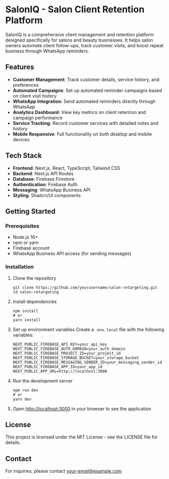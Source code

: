 # SalonIQ - Salon Client Retention Platform

SalonIQ is a comprehensive client management and retention platform designed specifically for salons and beauty businesses. It helps salon owners automate client follow-ups, track customer visits, and boost repeat business through WhatsApp reminders.

## Features

- **Customer Management**: Track customer details, service history, and preferences
- **Automated Campaigns**: Set up automated reminder campaigns based on client visit history
- **WhatsApp Integration**: Send automated reminders directly through WhatsApp
- **Analytics Dashboard**: View key metrics on client retention and campaign performance
- **Service Tracking**: Record customer services with detailed notes and history
- **Mobile Responsive**: Full functionality on both desktop and mobile devices

## Tech Stack

- **Frontend**: Next.js, React, TypeScript, Tailwind CSS
- **Backend**: Next.js API Routes
- **Database**: Firebase Firestore
- **Authentication**: Firebase Auth
- **Messaging**: WhatsApp Business API
- **Styling**: Shadcn/UI components

## Getting Started

### Prerequisites

- Node.js 16+
- npm or yarn
- Firebase account
- WhatsApp Business API access (for sending messages)

### Installation

1. Clone the repository
   ```
   git clone https://github.com/yourusername/salon-retargeting.git
   cd salon-retargeting
   ```

2. Install dependencies
   ```
   npm install
   # or
   yarn install
   ```

3. Set up environment variables
   Create a `.env.local` file with the following variables:
   ```
   NEXT_PUBLIC_FIREBASE_API_KEY=your_api_key
   NEXT_PUBLIC_FIREBASE_AUTH_DOMAIN=your_auth_domain
   NEXT_PUBLIC_FIREBASE_PROJECT_ID=your_project_id
   NEXT_PUBLIC_FIREBASE_STORAGE_BUCKET=your_storage_bucket
   NEXT_PUBLIC_FIREBASE_MESSAGING_SENDER_ID=your_messaging_sender_id
   NEXT_PUBLIC_FIREBASE_APP_ID=your_app_id
   NEXT_PUBLIC_APP_URL=http://localhost:3000
   ```

4. Run the development server
   ```
   npm run dev
   # or
   yarn dev
   ```

5. Open [http://localhost:3000](http://localhost:3000) in your browser to see the application

## License

This project is licensed under the MIT License - see the LICENSE file for details.

## Contact

For inquiries, please contact [your-email@example.com](mailto:your-email@example.com)
